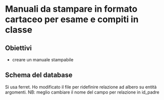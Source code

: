 Manuali da stampare in formato cartaceo per esame e compiti in classe
=====================================================================
## Obiettivi
- creare un manuale stampabile

## Schema del database
Si usa ferret. Ho modificato il file per ridefinire relazione ad albero su entità argomenti.
NB: meglio cambiare il nome del campo per relazione in id_padre

